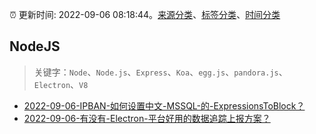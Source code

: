 :alarm_clock: 更新时间: 2022-09-06 08:18:44。[来源分类](../README.md)、[标签分类](../TAGS.md)、[时间分类](../TIMELINE.md)

## NodeJS


> 关键字：`Node`、`Node.js`、`Express`、`Koa`、`egg.js`、`pandora.js`、`Electron`、`V8`



- [2022-09-06-IPBAN-如何设置中文-MSSQL-的-ExpressionsToBlock？](https://www.v2ex.com/t/878103) 
- [2022-09-06-有没有-Electron-平台好用的数据追踪上报方案？](https://www.v2ex.com/t/878099) 
